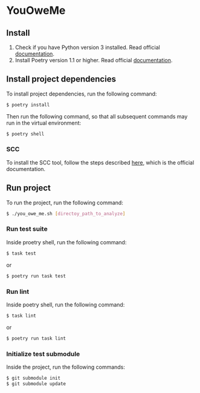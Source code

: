 # YouOweMe

## Install

1. Check if you have Python version 3 installed. Read official [documentation](https://www.python.org/downloads/).
2. Install Poetry version 1.1 or higher. Read official [documentation](https://python-poetry.org/docs/).

## Install project dependencies

To install project dependencies, run the following command:

```bash
$ poetry install
```
Then run the following command, so that all subsequent commands may run in the virtual environment:

```bash
$ poetry shell
```

### SCC

To install the SCC tool, follow the steps described [here](https://github.com/boyter/scc), which is the official documentation.

## Run project

To run the project, run the following command:

```bash
$ ./you_owe_me.sh [directoy_path_to_analyze]
```

### Run test suite

Inside proetry shell, run the following command:

```bash
$ task test
```

or

```bash
$ poetry run task test
```

### Run lint

Inside poetry shell, run the following command:

```bash
$ task lint
```

or

```bash
$ poetry run task lint
```

### Initialize test submodule
Inside the project, run the following commands:

```bash
$ git submodule init
$ git submodule update
```

